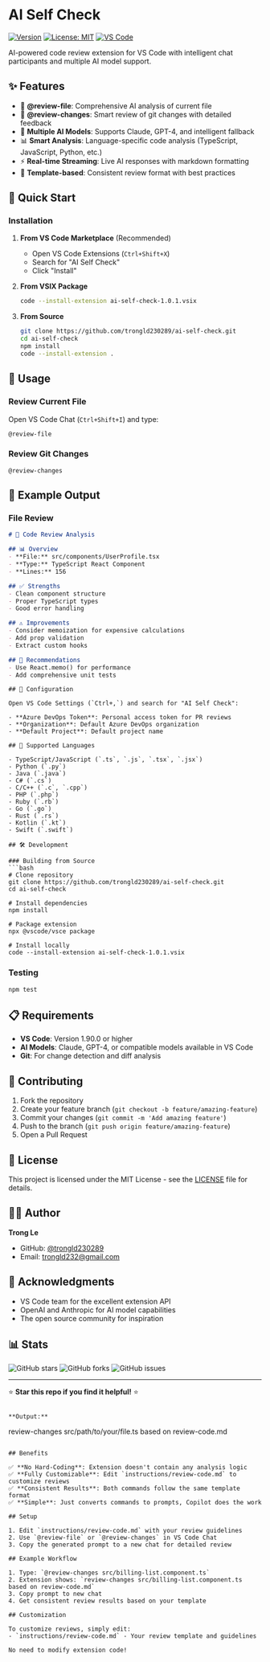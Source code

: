 # AI Self Check

[![Version](https://img.shields.io/badge/version-1.0.1-blue.svg)](https://github.com/trongld230289/ai-self-check)
[![License: MIT](https://img.shields.io/badge/License-MIT-yellow.svg)](https://opensource.org/licenses/MIT)
[![VS Code](https://img.shields.io/badge/VS%20Code-1.90.0+-green.svg)](https://code.visualstudio.com/)

AI-powered code review extension for VS Code with intelligent chat participants and multiple AI model support.

## ✨ Features

- 🤖 **@review-file**: Comprehensive AI analysis of current file
- 📝 **@review-changes**: Smart review of git changes with detailed feedback  
- 🧠 **Multiple AI Models**: Supports Claude, GPT-4, and intelligent fallback
- 📊 **Smart Analysis**: Language-specific code analysis (TypeScript, JavaScript, Python, etc.)
- ⚡ **Real-time Streaming**: Live AI responses with markdown formatting
- 🎯 **Template-based**: Consistent review format with best practices

## 🚀 Quick Start

### Installation

1. **From VS Code Marketplace** (Recommended)
   - Open VS Code Extensions (`Ctrl+Shift+X`)
   - Search for "AI Self Check"
   - Click "Install"

2. **From VSIX Package**
   ```bash
   code --install-extension ai-self-check-1.0.1.vsix
   ```

3. **From Source**
   ```bash
   git clone https://github.com/trongld230289/ai-self-check.git
   cd ai-self-check
   npm install
   code --install-extension .
   ```

## 📖 Usage

### Review Current File
Open VS Code Chat (`Ctrl+Shift+I`) and type:
```
@review-file
```

### Review Git Changes
```
@review-changes
```

## 🎯 Example Output

### File Review
```markdown
# 📄 Code Review Analysis

## 📊 Overview
- **File:** src/components/UserProfile.tsx
- **Type:** TypeScript React Component
- **Lines:** 156

## ✅ Strengths
- Clean component structure
- Proper TypeScript types
- Good error handling

## ⚠️ Improvements
- Consider memoization for expensive calculations
- Add prop validation
- Extract custom hooks

## 🎯 Recommendations
- Use React.memo() for performance
- Add comprehensive unit tests
```
```
## 🔧 Configuration

Open VS Code Settings (`Ctrl+,`) and search for "AI Self Check":

- **Azure DevOps Token**: Personal access token for PR reviews
- **Organization**: Default Azure DevOps organization  
- **Default Project**: Default project name

## 🎨 Supported Languages

- TypeScript/JavaScript (`.ts`, `.js`, `.tsx`, `.jsx`)
- Python (`.py`)
- Java (`.java`)
- C# (`.cs`)
- C/C++ (`.c`, `.cpp`)
- PHP (`.php`)
- Ruby (`.rb`)
- Go (`.go`)
- Rust (`.rs`)
- Kotlin (`.kt`)
- Swift (`.swift`)

## 🛠️ Development

### Building from Source
```bash
# Clone repository
git clone https://github.com/trongld230289/ai-self-check.git
cd ai-self-check

# Install dependencies
npm install

# Package extension
npx @vscode/vsce package

# Install locally
code --install-extension ai-self-check-1.0.1.vsix
```

### Testing
```bash
npm test
```

## 📋 Requirements

- **VS Code**: Version 1.90.0 or higher
- **AI Models**: Claude, GPT-4, or compatible models available in VS Code
- **Git**: For change detection and diff analysis

## 🤝 Contributing

1. Fork the repository
2. Create your feature branch (`git checkout -b feature/amazing-feature`)
3. Commit your changes (`git commit -m 'Add amazing feature'`)
4. Push to the branch (`git push origin feature/amazing-feature`)
5. Open a Pull Request

## 📄 License

This project is licensed under the MIT License - see the [LICENSE](LICENSE) file for details.

## 👨‍💻 Author

**Trong Le**
- GitHub: [@trongld230289](https://github.com/trongld230289)
- Email: trongld232@gmail.com

## 🙏 Acknowledgments

- VS Code team for the excellent extension API
- OpenAI and Anthropic for AI model capabilities
- The open source community for inspiration

## 📊 Stats

![GitHub stars](https://img.shields.io/github/stars/trongld230289/ai-self-check?style=social)
![GitHub forks](https://img.shields.io/github/forks/trongld230289/ai-self-check?style=social)
![GitHub issues](https://img.shields.io/github/issues/trongld230289/ai-self-check)

---

⭐ **Star this repo if you find it helpful!** ⭐
```

**Output:**
```
review-changes src/path/to/your/file.ts based on review-code.md
```

## Benefits

✅ **No Hard-Coding**: Extension doesn't contain any analysis logic  
✅ **Fully Customizable**: Edit `instructions/review-code.md` to customize reviews  
✅ **Consistent Results**: Both commands follow the same template format  
✅ **Simple**: Just converts commands to prompts, Copilot does the work  

## Setup

1. Edit `instructions/review-code.md` with your review guidelines
2. Use `@review-file` or `@review-changes` in VS Code Chat
3. Copy the generated prompt to a new chat for detailed review

## Example Workflow

1. Type: `@review-changes src/billing-list.component.ts`
2. Extension shows: `review-changes src/billing-list.component.ts based on review-code.md`
3. Copy prompt to new chat
4. Get consistent review results based on your template

## Customization

To customize reviews, simply edit:
- `instructions/review-code.md` - Your review template and guidelines

No need to modify extension code!
